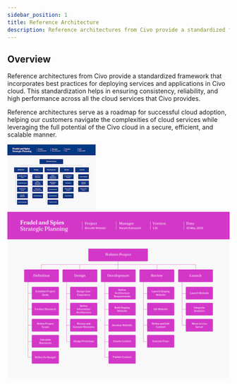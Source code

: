 ```yaml
---
sidebar_position: 1
title: Reference Architecture
description: Reference architectures from Civo provide a standardized framework that incorporates best practices for deploying services and applications in Civo cloud
---
```


<head>
  <title>Civo Reference Architecture | Civo Documentation</title>
</head>

## Overview

Reference architectures from Civo provide a standardized framework that incorporates best practices for deploying services and applications in Civo cloud. This standardization helps in ensuring consistency, reliability, and high performance across all the cloud services that Civo provides.

Reference architectures serve as a roadmap for successful cloud adoption, helping our customers navigate the complexities of cloud services while leveraging the full potential of the Civo cloud in a secure, efficient, and scalable manner.

[![cka-badge](./images/navy-blue.png)](https://training.linuxfoundation.org/certification/certified-kubernetes-administrator-cka/) [![cka-badge](./images/pink.png)](https://training.linuxfoundation.org/certification/certified-kubernetes-administrator-cka/)
